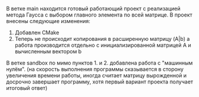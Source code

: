 В ветке main находится готовый работающий проект с реализацией метода Гаусса с выбором главного элемента по всей матрице.
В проект внесены следующие изменения: 
1. Добавлен CMake
2. Теперь не происходит копирования в расширенную матрицу (A|b) а работа производится отдельно с инициализированной матрицей A и вычисленным вектором b

В ветке sandbox по мимо пунктов 1. и 2. добавлена работа с "машинным нулём". (на скорость выполнения программы сказывается в сторону увеличения времени работы, иногда считает матрицу вырожденной и досрочно завершает программу, хотя первый вариант проекта получает итоговый ответ)
